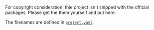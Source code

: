 For copyright consideration, thie project isn't shipped with the official packages. Please get the them yourself and put here.

The filenames are defined in [`project.yaml`](../project.yaml).

